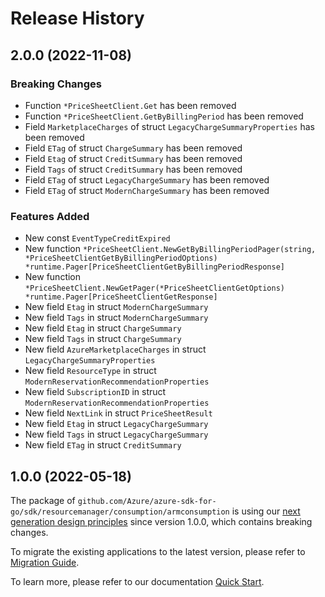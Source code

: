 # Release History

## 2.0.0 (2022-11-08)
### Breaking Changes

- Function `*PriceSheetClient.Get` has been removed
- Function `*PriceSheetClient.GetByBillingPeriod` has been removed
- Field `MarketplaceCharges` of struct `LegacyChargeSummaryProperties` has been removed
- Field `ETag` of struct `ChargeSummary` has been removed
- Field `Etag` of struct `CreditSummary` has been removed
- Field `Tags` of struct `CreditSummary` has been removed
- Field `ETag` of struct `LegacyChargeSummary` has been removed
- Field `ETag` of struct `ModernChargeSummary` has been removed

### Features Added

- New const `EventTypeCreditExpired`
- New function `*PriceSheetClient.NewGetByBillingPeriodPager(string, *PriceSheetClientGetByBillingPeriodOptions) *runtime.Pager[PriceSheetClientGetByBillingPeriodResponse]`
- New function `*PriceSheetClient.NewGetPager(*PriceSheetClientGetOptions) *runtime.Pager[PriceSheetClientGetResponse]`
- New field `Etag` in struct `ModernChargeSummary`
- New field `Tags` in struct `ModernChargeSummary`
- New field `Etag` in struct `ChargeSummary`
- New field `Tags` in struct `ChargeSummary`
- New field `AzureMarketplaceCharges` in struct `LegacyChargeSummaryProperties`
- New field `ResourceType` in struct `ModernReservationRecommendationProperties`
- New field `SubscriptionID` in struct `ModernReservationRecommendationProperties`
- New field `NextLink` in struct `PriceSheetResult`
- New field `Etag` in struct `LegacyChargeSummary`
- New field `Tags` in struct `LegacyChargeSummary`
- New field `ETag` in struct `CreditSummary`


## 1.0.0 (2022-05-18)

The package of `github.com/Azure/azure-sdk-for-go/sdk/resourcemanager/consumption/armconsumption` is using our [next generation design principles](https://azure.github.io/azure-sdk/general_introduction.html) since version 1.0.0, which contains breaking changes.

To migrate the existing applications to the latest version, please refer to [Migration Guide](https://aka.ms/azsdk/go/mgmt/migration).

To learn more, please refer to our documentation [Quick Start](https://aka.ms/azsdk/go/mgmt).